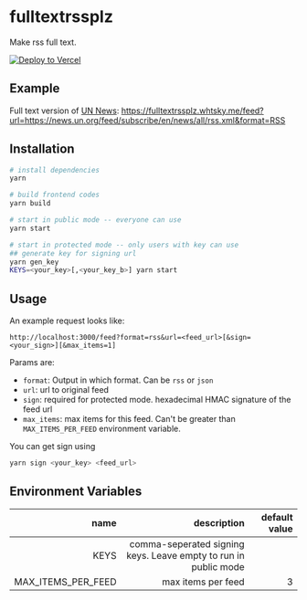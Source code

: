 # fulltextrssplz

Make rss full text.

[![Deploy to Vercel](https://vercel.com//button)](https://vercel.com/import/project?template=https://github.com/whtsky/fulltextrssplz)

## Example

Full text version of [UN News](https://news.un.org/feed/subscribe/en/news/all/rss.xml): https://fulltextrssplz.whtsky.me/feed?url=https://news.un.org/feed/subscribe/en/news/all/rss.xml&format=RSS

## Installation

```bash
# install dependencies
yarn

# build frontend codes
yarn build

# start in public mode -- everyone can use
yarn start

# start in protected mode -- only users with key can use
## generate key for signing url
yarn gen_key
KEYS=<your_key>[,<your_key_b>] yarn start
```

## Usage

An example request looks like:

```
http://localhost:3000/feed?format=rss&url=<feed_url>[&sign=<your_sign>][&max_items=1]
```

Params are:

- `format`: Output in which format. Can be `rss` or `json`
- `url`: url to original feed
- `sign`: required for protected mode. hexadecimal HMAC signature of the feed url
- `max_items`: max items for this feed. Can't be greater than `MAX_ITEMS_PER_FEED` environment variable.

You can get sign using

```bash
yarn sign <your_key> <feed_url>
```

## Environment Variables

|               name |                                                     description | default value |
| -----------------: | --------------------------------------------------------------: | ------------: |
|               KEYS | comma-seperated signing keys. Leave empty to run in public mode |       <emtpy> |
| MAX_ITEMS_PER_FEED |                                              max items per feed |             3 |
